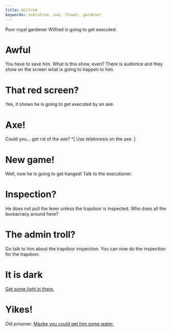 ```yaml
---
title: Wilfred
keywords: execution, axe, flower, gardener
---
```


Poor royal gardener Wilfred is going to get executed.

# Awful
You have to save him. What is this show, even? There is audience and they show on the screen what is going to happen to him.

# That red screen?
Yes, it shows he is going to get executed by an axe.

# Axe!
Could you... get rid of the axe? ^[ Use telekinesis on the axe. ]

# New game!
Well, now he is going to get hanged! Talk to the executioner.

# Inspection?
He does not pull the lever unless the trapdoor is inspected. Who does all the bureacracy around here?

# The admin troll?
Go talk to him about the trapdoor inspection. You can now do the inspection for the trapdoor.

# It is dark
[Get some light in there.](035-dark.md)

# Yikes!
Old prisoner. [Maybe you could get him some water.](037-water.md)
